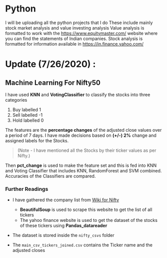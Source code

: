 # Python
I will be uploading all the python projects that I do
These include mainly stock market analysis and value investing analysis
Value analysis is formatted to work with the https://www.equitymaster.com/ website where you can find the statements of Indian companies.
Stock analysis is formatted for information available in https://in.finance.yahoo.com/

# Update (7/26/2020) :

## Machine Learning For Nifty50

I have used **KNN** and **VotingClassifier** to classify the stocks into three categories

1. Buy labelled 1
2. Sell labelled -1
3. Hold labelled 0

The features are the **percentage changes** of the adjusted close values over a period of 7 days. I have made decisions based on **(+/-) 2%** change and assigned labels for the Stocks.

> (Note - I have mentioned all the Stocks by their ticker values as per Nifty.)

Then **pct_change** is used to make the feature set and this is fed into KNN and Voting Classifier that includes KNN, RandomForest and SVM combined. 
Accuracies of the Classifiers are compared.

### Further Readings

- I have gathered the company list from [Wiki for Nifty](https://en.wikipedia.org/wiki/NIFTY_50)
  
  - **BeautifulSoup** is used to scrape this website to get the list of all tickers
  - The yahoo finance website is used to get the dataset of the stocks of these tickers using **Pandas_datareader**

- The dataset is stored inside the `nifty_csvs` folder

- The `main_csv_tickers_joined.csv` contains the Ticker name and the adjusted closes
 
